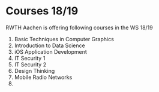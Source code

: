 # Courses 18/19

RWTH Aachen is offering following courses in the WS 18/19

1. Basic Techniques in Computer Graphics
2. Introduction to Data Science
3. iOS Application Development
4. IT Security 1
5. IT Security 2
6. Design Thinking
7. Mobile Radio Networks
8. 